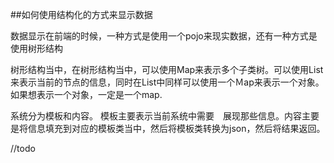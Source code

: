##如何使用结构化的方式来显示数据

数据显示在前端的时候，一种方式是使用一个pojo来现实数据，还有一种方式是使用树形结构

树形结构当中，在树形结构当中，可以使用Map来表示多个子类树。可以使用List来表示当前的节点的信息，同时在List中同样可以使用一个Ｍap来表示一个对象。
如果想表示一个对象，一定是一个map.


系统分为模板和内容。
模板主要表示当前系统中需要　展现那些信息。内容主要是将信息填充到对应的模板类当中，然后将模板类转换为json，然后将结果返回。

//todo
